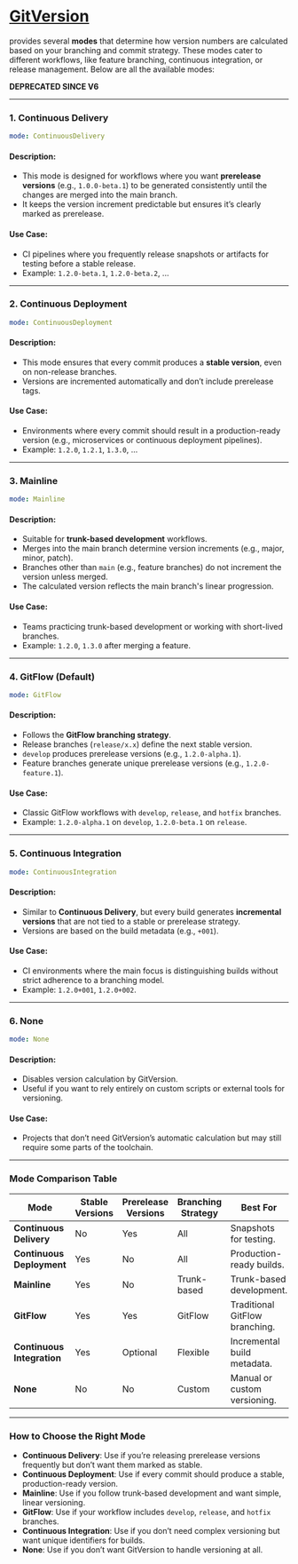 # [GitVersion](https://gitversion.net/docs/reference/configuration)

provides several **modes** that determine how version numbers are calculated based on your branching and commit strategy. These modes cater to different workflows, like feature branching, continuous integration, or release management. Below are all the available modes:

**DEPRECATED SINCE V6**

---

### **1. Continuous Delivery**
```yaml
mode: ContinuousDelivery
```

#### **Description:**
- This mode is designed for workflows where you want **prerelease versions** (e.g., `1.0.0-beta.1`) to be generated consistently until the changes are merged into the main branch.
- It keeps the version increment predictable but ensures it’s clearly marked as prerelease.

#### **Use Case:**
- CI pipelines where you frequently release snapshots or artifacts for testing before a stable release.
- Example: `1.2.0-beta.1`, `1.2.0-beta.2`, ...

---

### **2. Continuous Deployment**
```yaml
mode: ContinuousDeployment
```

#### **Description:**
- This mode ensures that every commit produces a **stable version**, even on non-release branches.
- Versions are incremented automatically and don’t include prerelease tags.

#### **Use Case:**
- Environments where every commit should result in a production-ready version (e.g., microservices or continuous deployment pipelines).
- Example: `1.2.0`, `1.2.1`, `1.3.0`, ...

---

### **3. Mainline**
```yaml
mode: Mainline
```

#### **Description:**
- Suitable for **trunk-based development** workflows.
- Merges into the main branch determine version increments (e.g., major, minor, patch).
- Branches other than `main` (e.g., feature branches) do not increment the version unless merged.
- The calculated version reflects the main branch's linear progression.

#### **Use Case:**
- Teams practicing trunk-based development or working with short-lived branches.
- Example: `1.2.0`, `1.3.0` after merging a feature.

---

### **4. GitFlow (Default)**
```yaml
mode: GitFlow
```

#### **Description:**
- Follows the **GitFlow branching strategy**.
- Release branches (`release/x.x`) define the next stable version.
- `develop` produces prerelease versions (e.g., `1.2.0-alpha.1`).
- Feature branches generate unique prerelease versions (e.g., `1.2.0-feature.1`).

#### **Use Case:**
- Classic GitFlow workflows with `develop`, `release`, and `hotfix` branches.
- Example: `1.2.0-alpha.1` on `develop`, `1.2.0-beta.1` on `release`.

---

### **5. Continuous Integration**
```yaml
mode: ContinuousIntegration
```

#### **Description:**
- Similar to **Continuous Delivery**, but every build generates **incremental versions** that are not tied to a stable or prerelease strategy.
- Versions are based on the build metadata (e.g., `+001`).

#### **Use Case:**
- CI environments where the main focus is distinguishing builds without strict adherence to a branching model.
- Example: `1.2.0+001`, `1.2.0+002`.

---

### **6. None**
```yaml
mode: None
```

#### **Description:**
- Disables version calculation by GitVersion.
- Useful if you want to rely entirely on custom scripts or external tools for versioning.

#### **Use Case:**
- Projects that don’t need GitVersion’s automatic calculation but may still require some parts of the toolchain.

---

### **Mode Comparison Table**

| **Mode**                  | **Stable Versions** | **Prerelease Versions** | **Branching Strategy** | **Best For**                       |
|---------------------------|---------------------|--------------------------|-------------------------|-------------------------------------|
| **Continuous Delivery**   | No                 | Yes                     | All                    | Snapshots for testing.             |
| **Continuous Deployment** | Yes                | No                      | All                    | Production-ready builds.           |
| **Mainline**              | Yes                | No                      | Trunk-based            | Trunk-based development.           |
| **GitFlow**               | Yes                | Yes                     | GitFlow                | Traditional GitFlow branching.     |
| **Continuous Integration**| Yes                | Optional                | Flexible               | Incremental build metadata.        |
| **None**                  | No                 | No                      | Custom                 | Manual or custom versioning.       |

---

### **How to Choose the Right Mode**
- **Continuous Delivery**: Use if you’re releasing prerelease versions frequently but don’t want them marked as stable.
- **Continuous Deployment**: Use if every commit should produce a stable, production-ready version.
- **Mainline**: Use if you follow trunk-based development and want simple, linear versioning.
- **GitFlow**: Use if your workflow includes `develop`, `release`, and `hotfix` branches.
- **Continuous Integration**: Use if you don’t need complex versioning but want unique identifiers for builds.
- **None**: Use if you don’t want GitVersion to handle versioning at all.